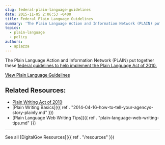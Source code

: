 ```yaml
---
slug: federal-plain-language-guidelines
date: 2015-11-05 2:06:53 -0400
title: Federal Plain Language Guidelines
summary: 'The Plain Language Action and Information Network (PLAIN) put together these federal guidelines to help implement the Plain Language Act of 2010. View Plain Language Guidelines Related Resources: Plain Writing Act of 2010 Plain Writing Basics Plain Language Web Writing Tips See all DigitalGov Resources'
topics:
  - plain-language
  - policy
authors:
  - apiazza
---
```


The Plain Language Action and Information Network (PLAIN) put together these [federal guidelines to help implement the Plain Language Act of 2010.](http://www.plainlanguage.gov/howto/guidelines/FederalPLGuidelines/index.cfm?CFID=838730&CFTOKEN=f64d36ad05e03d58-ED6E6827-0361-55F8-E6207170C554B1DF&jsessionid=A3A593B93EAEE361431FC8D8B4799DF0.chh)

<a class="button" style="color: #000000" href="http://www.plainlanguage.gov/howto/guidelines/FederalPLGuidelines/index.cfm?CFID=838730&CFTOKEN=f64d36ad05e03d58-ED6E6827-0361-55F8-E6207170C554B1DF&jsessionid=A3A593B93EAEE361431FC8D8B4799DF0.chh">View Plain Language Guidelines</a>

## Related Resources:

  * [Plain Writing Act of 2010](http://www.gpo.gov/fdsys/pkg/PLAW-111publ274/pdf/PLAW-111publ274.pdf)
  * [Plain Writing Basics]({{ ref . "2014-04-16-how-to-tell-your-agencys-story-plainly.md" }})
  * [Plain Language Web Writing Tips]({{ ref . "plain-language-web-writing-tips.md" }})

* * *

See all [DigitalGov Resources]({{ ref . "/resources" }})
